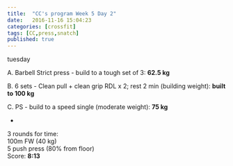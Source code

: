 ```yaml
---
title:  "CC's program Week 5 Day 2"
date:   2016-11-16 15:04:23
categories: [crossfit]
tags: [CC,press,snatch]
published: true
---
```

tuesday

A. Barbell Strict press  - build to a tough set of 3: **62.5 kg**

B. 6 sets - Clean pull + clean grip RDL x 2; rest 2 min (building weight): **built to 100 kg**

C. PS - build to a speed single (moderate weight): **75 kg**

+

3 rounds for time:  
100m FW (40 kg)  
5 push press (80% from floor)  
Score: **8:13**
